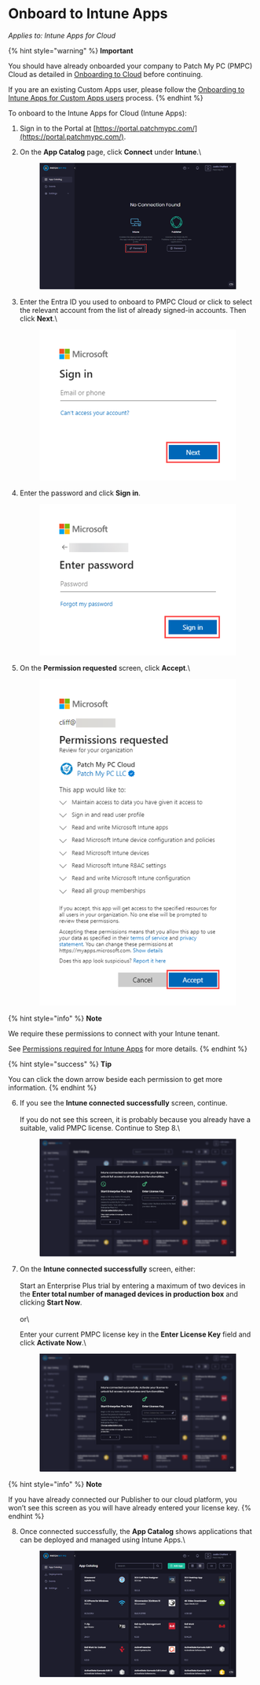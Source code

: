 # Onboard to Intune Apps

_Applies to: Intune Apps for Cloud_

{% hint style="warning" %}
**Important**

You should have already onboarded your company to Patch My PC (PMPC) Cloud as detailed in [Onboarding to Cloud](../../onboard-to-cloud.md) before continuing.

If you are an existing Custom Apps user, please follow the [Onboarding to Intune Apps for Custom Apps users](onboard-to-intune-apps-for-custom-apps-users.md) process.
{% endhint %}

To onboard to the Intune Apps for Cloud (Intune Apps):

1. Sign in to the Portal at [https://portal.patchmypc.com/](https://portal.patchmypc.com/).
2.  On the **App Catalog** page, click **Connect** under **Intune**.\


    <figure><img src="../../../_images/gitbook/image%20%281745%29.png" alt="Clicking “Connect” under Intune on the App Catalog page"><figcaption></figcaption></figure>
3.  Enter the Entra ID you used to onboard to PMPC Cloud or click to select the relevant account from the list of already signed-in accounts. Then click **Next**.\


    <figure><img src="../../../_images/gitbook/image%20%28926%29.png" alt="“Microsoft Sign in” screen"><figcaption></figcaption></figure>


4.  Enter the password and click **Sign in**.



    <figure><img src="../../../_images/gitbook/image%20%28927%29.png" alt="“Microsoft Enter password” screen"><figcaption></figcaption></figure>


5.  On the **Permission requested** screen, click **Accept**.\


    <figure><img src="../../../_images/gitbook/image%20%28929%29.png" alt="“Permissions requested” screen"><figcaption></figcaption></figure>

{% hint style="info" %}
**Note**

We require these permissions to connect with your Intune tenant.

See [Permissions required for Intune Apps](../../cloud-reference/cloud-permissions-reference/permissions-required-for-intune-apps.md) for more details.
{% endhint %}

{% hint style="success" %}
**Tip**

You can click the down arrow beside each permission to get more information.
{% endhint %}

6.  If you see the **Intune connected successfully** screen, continue.\
    \
    If you do not see this screen, it is probably because you already have a suitable, valid PMPC license. Continue to Step 8.\


    <figure><img src="../../../_images/gitbook/image%20%28930%29.png" alt="“Intune connected successfully” screen"><figcaption></figcaption></figure>


7.  On the **Intune connected successfully** screen, either:\
    \
    Start an Enterprise Plus trial by entering a maximum of two devices in the **Enter total number of managed devices in production box** and clicking **Start Now**.\
    \
    or\


    Enter your current PMPC license key in the **Enter License Key** field and click **Activate Now**.\


    <figure><img src="../../../_images/gitbook/image%20%28931%29.png" alt="“Intune connected successfully” screen"><figcaption></figcaption></figure>

{% hint style="info" %}
**Note**

If you have already connected our Publisher to our cloud platform, you won’t see this screen as you will have already entered your license key.
{% endhint %}

8.  Once connected successfully, the **App Catalog** shows applications that can be deployed and managed using Intune Apps.\


    <figure><img src="../../../_images/gitbook/image%20%281747%29.png" alt="“App Catalog” screen"><figcaption></figcaption></figure>
